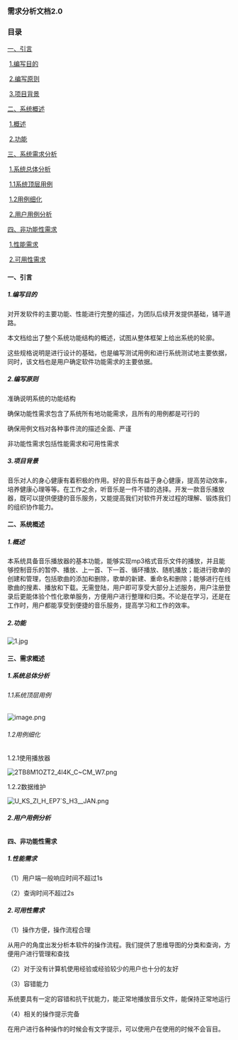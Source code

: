  

 

### 需求分析文档2.0

 

### 目录

[一、引言](#jump1)

​	[1.编写目的](#jump101)

​	[2.编写原则](#jump102)

​	[3.项目背景](#jump103)

[二、系统概述](#jump2)

​	[1.概述](#jump201)

​	[2.功能](#jump202)

[三、系统需求分析](#jump3)

​	[1.系统总体分析](#jump301)

​		[1.1系统顶层用例](#jump30101)

​		[1.2用例细化](#jump30102)

​	[2.用户用例分析](#jump302)

[四、非功能性需求](#jump4)

​	[1.性能需求](#jump401)

​	[2.可用性需求](#jump402)

 

#### <span id = "jump1">一、引言</span>

##### <span id = "jump101">1.编写目的</span>

对开发软件的主要功能、性能进行完整的描述，为团队后续开发提供基础，铺平道路。

本文档给出了整个系统功能结构的概述，试图从整体框架上给出系统的轮廓。

这些规格说明是进行设计的基础，也是编写测试用例和进行系统测试地主要依据，同时，该文档也是用户确定软件功能需求的主要依据。

##### <span id = "jump102">2.编写原则</span>

准确说明系统的功能结构

确保功能性需求包含了系统所有地功能需求，且所有的用例都是可行的

确保用例文档对各种事件流的描述全面、严谨

非功能性需求包括性能需求和可用性需求

##### <span id = "jump103">3.项目背景</span>

音乐对人的身心健康有着积极的作用。好的音乐有益于身心健康，提高劳动效率，培养健康心理等等。在工作之余，听音乐是一件不错的选择。开发一款音乐播放器，既可以提供便捷的音乐服务，又能提高我们对软件开发过程的理解、锻炼我们的组织协作能力。

#### <span id = "jump2">二、系统概述</span>

##### <span id = "jump201">1.概述</span>

本系统具备音乐播放器的基本功能，能够实现mp3格式音乐文件的播放，并且能够控制音乐的暂停、播放、上一首、下一首、循环播放、随机播放；能进行歌单的创建和管理，包括歌曲的添加和删除，歌单的新建、重命名和删除；能够进行在线歌曲的搜素、播放和下载。无需登陆，用户即可享受大部分上述服务，用户注册登录后更能体验个性化歌单服务，方便用户进行整理和归类。不论是在学习，还是在工作时，用户都能享受到便捷的音乐服务，提高学习和工作的效率。

##### <span id = "jump202">2.功能</span>

![1.jpg](https://i.loli.net/2021/04/05/DLetrolTiPz4Gv7.jpg)                      

#### <span id = "jump3">三、需求概述</span>

##### <span id = "jump301">1.系统总体分析</span>

###### <span id = "jump30101">1.1系统顶层用例</span>

![image.png](https://i.loli.net/2021/04/09/Nc6gy9YUxodrmiG.png)

###### <span id="30102">1.2用例细化</span>

1.2.1使用播放器

![2TB8M1OZT2_4I4K_C~CM_W7.png](https://i.loli.net/2021/04/09/HlkNw2KmRIanYXq.png)

1.2.2数据维护

![U_KS_ZI_H_EP7`S_H3__JAN.png](https://i.loli.net/2021/04/09/dfuobKgHi2YcG1p.png)

##### <span id = "jump302">2.用户用例分析</span>

###### 

#### <span id = "jump4">四、非功能性需求</span>

##### <span id = "jump401">1.性能需求</span>

（1）用户端一般响应时间不超过1s

（2）查询时间不超过2s

##### <span id = "jump402">2.可用性需求</span>

（1）操作方便，操作流程合理

从用户的角度出发分析本软件的操作流程。我们提供了思维导图的分类和查询，方便用户进行管理和查找

（2）对于没有计算机使用经验或经验较少的用户也十分的友好

（3）容错能力

系统要具有一定的容错和抗干扰能力，能正常地播放音乐文件，能保持正常地运行

（4）相关的操作提示完备

在用户进行各种操作的时候会有文字提示，可以使用户在使用的时候不会盲目。

